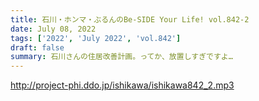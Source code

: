 ```yaml
---
title: 石川・ホンマ・ぶるんのBe-SIDE Your Life! vol.842-2
date: July 08, 2022
tags: ['2022', 'July 2022', 'vol.842']
draft: false
summary: 石川さんの住居改善計画。ってか、放置しすぎですよ…
---
```


http://project-phi.ddo.jp/ishikawa/ishikawa842_2.mp3
